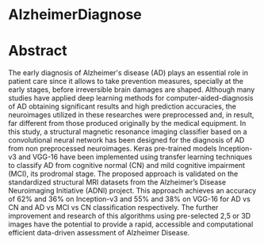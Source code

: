 # AlzheimerDiagnose

# Abstract

The early diagnosis of Alzheimer's disease (AD) plays an essential role in patient care
since it allows to take prevention measures, specially at the early stages, before
irreversible brain damages are shaped. Although many studies have applied deep learning
methods for computer-aided-diagnosis of AD obtaining significant results and high
prediction accuracies, the neuroimages utilized in these researches were preprocessed
and, in result, far different from those produced originally by the medical equipment. In this
study, a structural magnetic resonance imaging classifier based on a convolutional neural
network has been designed for the diagnosis of AD from non preprocessed neuroimages.
Keras pre-trained models Inception-v3 and VGG-16 have been implemented using transfer
learning techniques to classify AD from cognitive normal (CN) and mild cognitive
impairment (MCI), its prodromal stage. The proposed approach is validated on the
standardized structural MRI datasets from the Alzheimer’s Disease Neuroimaging Initiative
(ADNI) project. This approach achieves an accuracy of 62% and 36% on Inception-v3 and
55% and 38% on VGG-16 for AD vs CN and AD vs MCI vs CN classification respectively.
The further improvement and research of this algorithms using pre-selected 2,5 or 3D
images have the potential to provide a rapid, accessible and computational efficient
data-driven assessment of Alzheimer Disease.

